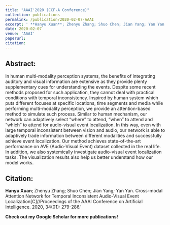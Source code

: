 ```yaml
---
title: "AAAI'2020 (CCF-A Conference)"
collection: publications
permalink: /publication/2020-02-07-AAAI
excerpt: ' **Hanyu Xuan**; Zhenyu Zhang; Shuo Chen; Jian Yang; Yan Yan. Cross-modal Attention Network for Temporal Inconsistent Audio-Visual Event Localization[C]//Proceedings of the AAAI Conference on Artificial Intelligence. 2020, 34(01): 279-286.'
date: 2020-02-07
venue: 'AAAI'
paperurl: 
citation: 
---
```

Abstract: 
---
In human multi-modality perception systems, the benefits of integrating auditory and visual information are extensive as they provide plenty supplementary cues for understanding the events. Despite some recent methods proposed for such application, they cannot deal with practical conditions with temporal inconsistency. Inspired by human system which puts different focuses at specific locations, time segments and media while performing multi-modality perception, we provide an attention-based method to simulate such process. Similar to human mechanism, our network can adaptively select “where” to attend, “when” to attend and “which” to attend for audio-visual event localization. In this way, even with large temporal inconsistent between vision and audio, our network is able to adaptively trade information between different modalities and successfully achieve event localization. Our method achieves state-of-the-art performance on AVE (Audio-Visual Event) dataset collected in the real life. In addition, we also systemically investigate audio-visual event localization tasks. The visualization results also help us better understand how our model works.

Citation: 
---
**Hanyu Xuan**; Zhenyu Zhang; Shuo Chen; Jian Yang; Yan Yan. Cross-modal Attention Network for Temporal Inconsistent Audio-Visual Event Localization[C]//Proceedings of the AAAI Conference on Artificial Intelligence. 2020, 34(01): 279-286.'

**Check out my Google Scholar for more publications!** 
